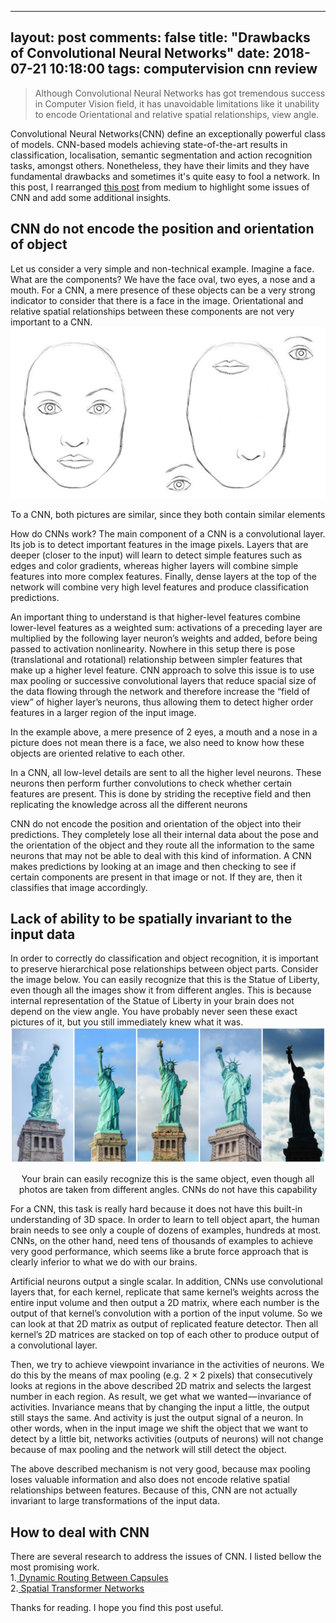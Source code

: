 
---
layout: post
comments: false
title: "Drawbacks of Convolutional Neural Networks"
date: 2018-07-21 10:18:00
tags: computervision cnn review 
---

>  Although Convolutional Neural Networks has got tremendous success in Computer Vision field, it has unavoidable limitations like it unability to encode Orientational and relative spatial relationships, view angle.  


<!--more-->

Convolutional Neural Networks(CNN) define an exceptionally powerful class of models. CNN-based models achieving state-of-the-art results in classification, localisation, semantic segmentation and action recognition tasks, amongst others. Nonetheless, they have their limits and they have fundamental drawbacks and sometimes it's quite easy to fool a network. In this post, I rearranged <a href="https://medium.com/ai%C2%B3-theory-practice-business/understanding-hintons-capsule-networks-part-i-intuition-b4b559d1159b">this post</a> from medium to highlight some issues of CNN and add some additional insights.

##  CNN do not encode the position and orientation of  object

Let us consider a very simple and non-technical example. Imagine a face. What are the components? We have the face oval, two eyes, a nose and a mouth. For a CNN, a mere presence of these objects can be a very strong indicator to consider that there is a face in the image. Orientational and relative spatial relationships between these components are not very important to a CNN.
<img src="../assets/images/posts/2018-07-21-drawbacks-of-convolutional-neural-networks/face.png" alt="face">
<center> To a CNN, both pictures are similar, since they both contain similar elements</center>

How do CNNs work? The main component of a CNN is a convolutional layer. Its job is to detect important features in the image pixels. Layers that are deeper (closer to the input) will learn to detect simple features such as edges and color gradients, whereas higher layers will combine simple features into more complex features. Finally, dense layers at the top of the network will combine very high level features and produce classification predictions.

An important thing to understand is that higher-level features combine lower-level features as a weighted sum: activations of a preceding layer are multiplied by the following layer neuron’s weights and added, before being passed to activation nonlinearity. Nowhere in this setup there is pose (translational and rotational) relationship between simpler features that make up a higher level feature. CNN approach to solve this issue is to use max pooling or successive convolutional layers that reduce spacial size of the data flowing through the network and therefore increase the “field of view” of higher layer’s neurons, thus allowing them to detect higher order features in a larger region of the input image.

In the example above, a mere presence of 2 eyes, a mouth and a nose in a picture does not mean there is a face, we also need to know how these objects are oriented relative to each other.

In a CNN, all low-level details are sent to all the higher level neurons. These neurons then perform further convolutions to check whether certain features are present. This is done by striding the receptive field and then replicating the knowledge across all the different neurons

CNN do not encode the position and orientation of the object into their predictions. They completely lose all their internal data about the pose and the orientation of the object and they route all the information to the same neurons that may not be able to deal with this kind of information. A CNN makes predictions by looking at an image and then checking to see if certain components are present in that image or not. If they are, then it classifies that image accordingly.


## Lack of ability to be spatially invariant to the input data

In order to correctly do classification and object recognition, it is important to preserve hierarchical pose relationships between object parts. Consider the image below. You can easily recognize that this is the Statue of Liberty, even though all the images show it from different angles. This is because internal representation of the Statue of Liberty in your brain does not depend on the view angle. You have probably never seen these exact pictures of it, but you still immediately knew what it was.
<img src="../assets/images/posts/2018-07-21-drawbacks-of-convolutional-neural-networks/Statue-of-Liberty.jpeg" alt="Statue of Liberty">
<center>Your brain can easily recognize this is the same object, even though all photos are taken from different angles. CNNs do not have this capability</center>

For a CNN, this task is really hard because it does not have this built-in understanding of 3D space. In order to learn to tell object apart, the human brain needs to see only a couple of dozens of examples, hundreds at most. CNNs, on the other hand, need tens of thousands of examples to achieve very good performance, which seems like a brute force approach that is clearly inferior to what we do with our brains.

Artificial neurons output a single scalar. In addition, CNNs use convolutional layers that, for each kernel, replicate that same kernel’s weights across the entire input volume and then output a 2D matrix, where each number is the output of that kernel’s convolution with a portion of the input volume. So we can look at that 2D matrix as output of replicated feature detector. Then all kernel’s 2D matrices are stacked on top of each other to produce output of a convolutional layer.

Then, we try to achieve viewpoint invariance in the activities of neurons. We do this by the means of max pooling (e.g. 2 × 2 pixels) that consecutively looks at regions in the above described 2D matrix and selects the largest number in each region. As result, we get what we wanted — invariance of activities. Invariance means that by changing the input a little, the output still stays the same. And activity is just the output signal of a neuron. In other words, when in the input image we shift the object that we want to detect by a little bit, networks activities (outputs of neurons) will not change because of max pooling and the network will still detect the object.

The above described mechanism is not very good, because max pooling loses valuable information and also does not encode relative spatial relationships between features. Because of this, CNN are not actually invariant to large transformations of the input data.


## How to deal with CNN

There are several research to address the issues of CNN. I listed bellow the most promising work.<br>
1.<a href="https://arxiv.org/abs/1710.09829"> Dynamic Routing Between Capsules </a> <br>
2.<a href="https://arxiv.org/abs/1506.02025"> Spatial Transformer Networks </a>


Thanks for reading. I hope you find this post useful.
